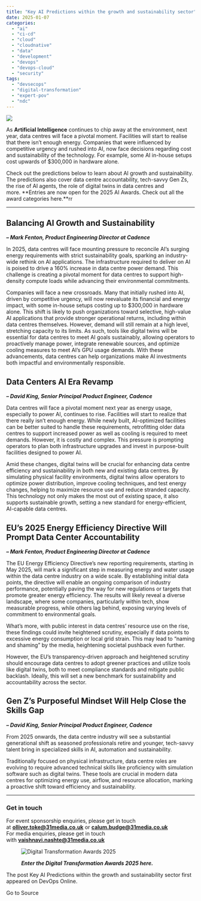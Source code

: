 ```yaml
---
title: "Key AI Predictions within the growth and sustainability sector"
date: 2025-01-07
categories: 
  - "ai"
  - "ci-cd"
  - "cloud"
  - "cloudnative"
  - "data"
  - "development"
  - "devops"
  - "devops-cloud"
  - "security"
tags: 
  - "devsecops"
  - "digital-transformation"
  - "expert-pov"
  - "ndc"
---
```


![](https://www.devopsonline.co.uk/wp-content/uploads/2024/11/AI-webpost-1.jpg)

As **Artificial Intelligence** continues to chip away at the environment, next year, data centres will face a pivotal moment. Facilities will start to realise that there isn’t enough energy. Companies that were influenced by competitive urgency and rushed into AI, now face decisions regarding cost and sustainability of the technology. For example, some AI in-house setups cost upwards of $300,000 in hardware alone.  

Check out the predictions below to learn about AI growth and sustainability. The predictions also cover data centre accountability, tech-savvy Gen Zs, the rise of AI agents, the role of digital twins in data centres and more. **Entries are now open for the 2025 AI Awards. Check out all the award categories here.**rr

* * *

## **Balancing AI Growth and Sustainability**

**_– Mark Fenton, Product Engineering Director at Cadence_** 

In 2025, data centres will face mounting pressure to reconcile AI’s surging energy requirements with strict sustainability goals, sparking an industry-wide rethink on AI applications. The infrastructure required to deliver on AI is poised to drive a 160% increase in data centre power demand. This challenge is creating a pivotal moment for data centres to support high-density compute loads while advancing their environmental commitments.

Companies will face a new crossroads. Many that initially rushed into AI, driven by competitive urgency, will now reevaluate its financial and energy impact, with some in-house setups costing up to $300,000 in hardware alone. This shift is likely to push organizations toward selective, high-value AI applications that provide stronger operational returns, including within data centres themselves. However, demand will still remain at a high level, stretching capacity to its limits. As such, tools like digital twins will be essential for data centres to meet AI goals sustainably, allowing operators to proactively manage power, integrate renewable sources, and optimize cooling measures to meet AI’s GPU usage demands. With these advancements, data centres can help organizations make AI investments both impactful and environmentally responsible.

## **Data Centers AI Era Revamp**

**_– David King, Senior Principal Product Engineer, Cadence_** 

Data centres will face a pivotal moment next year as energy usage, especially to power AI, continues to rise. Facilities will start to realize that there really isn’t enough energy. While newly built, AI-optimized facilities can be better suited to handle these requirements, retrofitting older data centres to support increased power as well as cooling is required to meet demands. However, it is costly and complex. This pressure is prompting operators to plan both infrastructure upgrades and invest in purpose-built facilities designed to power AI.

Amid these changes, digital twins will be crucial for enhancing data centre efficiency and sustainability in both new and existing data centres. By simulating physical facility environments, digital twins allow operators to optimize power distribution, improve cooling techniques, and test energy changes, helping to maximize resource use and reduce stranded capacity. This technology not only makes the most out of existing space, it also supports sustainable growth, setting a new standard for energy-efficient, AI-capable data centres.

## **EU’s 2025 Energy Efficiency Directive Will Prompt Data Center Accountability** 

**_– Mark Fenton, Product Engineering Director at Cadence_** 

The EU Energy Efficiency Directive’s new reporting requirements, starting in May 2025, will mark a significant step in measuring energy and water usage within the data centre industry on a wide scale. By establishing initial data points, the directive will enable an ongoing comparison of industry performance, potentially paving the way for new regulations or targets that promote greater energy efficiency. The results will likely reveal a diverse landscape, where some companies, particularly within tech, show measurable progress, while others lag behind, exposing varying levels of commitment to environmental goals.

What’s more, with public interest in data centres’ resource use on the rise, these findings could invite heightened scrutiny, especially if data points to excessive energy consumption or local grid strain. This may lead to “naming and shaming” by the media, heightening societal pushback even further.

However, the EU’s transparency-driven approach and heightened scrutiny should encourage data centres to adopt greener practices and utilize tools like digital twins, both to meet compliance standards and mitigate public backlash. Ideally, this will set a new benchmark for sustainability and accountability across the sector.

## **Gen Z’s Purposeful Mindset Will Help Close the Skills Gap**

**_– David King, Senior Principal Product Engineer, Cadence_** 

From 2025 onwards, the data centre industry will see a substantial generational shift as seasoned professionals retire and younger, tech-savvy talent bring in specialized skills in AI, automation and sustainability.

Traditionally focused on physical infrastructure, data centre roles are evolving to require advanced technical skills like proficiency with simulation software such as digital twins. These tools are crucial in modern data centres for optimizing energy use, airflow, and resource allocation, marking a proactive shift toward efficiency and sustainability.

* * *

### **Get in touch**

For event sponsorship enquiries, please get in touch at **olliver.toke@31media.co.uk** or **calum.budge@31media.co.uk**  
For media enquiries, please get in touch with **vaishnavi.nashte@31media.co.uk**

<figure>

![Digital Transformation Awards 2025](https://www.devopsonline.co.uk/wp-content/uploads/2024/09/DTA_header.png)

<figcaption>

_**Enter the Digital Transformation Awards 2025 here.**_

</figcaption>

</figure>

The post Key AI Predictions within the growth and sustainability sector first appeared on DevOps Online.

Go to Source
